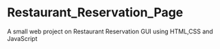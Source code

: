 # Restaurant_Reservation_Page
A small web project on Restaurant Reservation GUI using HTML,CSS and JavaScript
